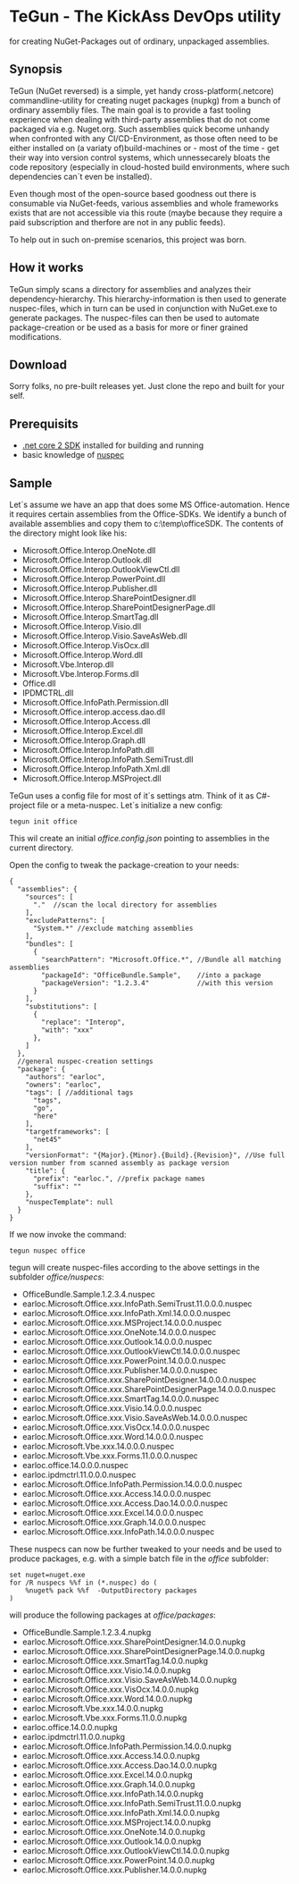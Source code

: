 # TeGun - The KickAss DevOps utility #

for creating NuGet-Packages out of ordinary, unpackaged assemblies.

## Synopsis ##
TeGun (NuGet reversed) is a simple, yet handy cross-platform(.netcore) commandline-utility for creating nuget packages (nupkg) from a bunch of ordinary assembliy files. 
The main goal is to provide a fast tooling experience when dealing with third-party assemblies that do not come packaged via e.g. Nuget.org.
Such assemblies quick become unhandy when confronted with any CI/CD-Environment, as those often need to be either installed on (a variaty of)build-machines or - most of the time - get their way into version control systems, which unnessecarely bloats the code repository (especially in cloud-hosted build environments, where such dependencies can´t even be installed).

Even though most of the open-source based goodness out there is consumable via NuGet-feeds, various assemblies and whole frameworks  exists that are not accessible via this route (maybe because they require a paid subscription and therfore are not in any public feeds).

To help out in such on-premise scenarios, this project was born.

## How it works ##
TeGun simply scans a directory for assemblies and analyzes their dependency-hierarchy. This hierarchy-information is then used to generate nuspec-files, which in turn can be used in conjunction with NuGet.exe to generate packages. The nuspec-files can then be used to automate package-creation or be used as a basis for more or finer grained modifications.

## Download ##
Sorry folks, no pre-built releases yet.
Just clone the repo and built for your self.

## Prerequisits ##
- [.net core 2 SDK](https://www.microsoft.com/net/learn/get-started/windows) installed for building and running
- basic knowledge of [nuspec](https://docs.microsoft.com/en-us/nuget/schema/nuspec)

## Sample ##
Let´s assume we have an app that does some MS Office-automation. Hence it requires certain assemblies from the Office-SDKs. We identify a bunch of available assemblies and copy them to c:\temp\officeSDK. The contents of the directory might look like his:

- Microsoft.Office.Interop.OneNote.dll
- Microsoft.Office.Interop.Outlook.dll
- Microsoft.Office.Interop.OutlookViewCtl.dll
- Microsoft.Office.Interop.PowerPoint.dll
- Microsoft.Office.Interop.Publisher.dll
- Microsoft.Office.Interop.SharePointDesigner.dll
- Microsoft.Office.Interop.SharePointDesignerPage.dll
- Microsoft.Office.Interop.SmartTag.dll
- Microsoft.Office.Interop.Visio.dll
- Microsoft.Office.Interop.Visio.SaveAsWeb.dll
- Microsoft.Office.Interop.VisOcx.dll
- Microsoft.Office.Interop.Word.dll
- Microsoft.Vbe.Interop.dll
- Microsoft.Vbe.Interop.Forms.dll
- Office.dll
- IPDMCTRL.dll
- Microsoft.Office.InfoPath.Permission.dll
- Microsoft.Office.interop.access.dao.dll
- Microsoft.Office.Interop.Access.dll
- Microsoft.Office.Interop.Excel.dll
- Microsoft.Office.Interop.Graph.dll
- Microsoft.Office.Interop.InfoPath.dll
- Microsoft.Office.Interop.InfoPath.SemiTrust.dll
- Microsoft.Office.Interop.InfoPath.Xml.dll
- Microsoft.Office.Interop.MSProject.dll

TeGun uses a config file for most of it´s settings atm. Think of it as C#-project file or a meta-nuspec. Let´s initialize a new config:

    tegun init office

This wil create an initial *office.config.json* pointing to assemblies in the current directory.

Open the config to tweak the package-creation to your needs:

    {
      "assemblies": {
        "sources": [ 
          "."  //scan the local directory for assemblies
        ],
        "excludePatterns": [ 
          "System.*" //exclude matching assemblies
        ],
        "bundles": [
          {
            "searchPattern": "Microsoft.Office.*", //Bundle all matching assemblies
            "packageId": "OfficeBundle.Sample",    //into a package
            "packageVersion": "1.2.3.4"            //with this version
          }
        ],
        "substitutions": [
          {
            "replace": "Interop",
            "with": "xxx"
          },
        ]
      },
      //general nuspec-creation settings
      "package": { 
        "authors": "earloc",
        "owners": "earloc",
        "tags": [ //additional tags
          "tags",
          "go",
          "here"
        ],
        "targetframeworks": [
          "net45"
        ],
        "versionFormat": "{Major}.{Minor}.{Build}.{Revision}", //Use full version number from scanned assembly as package version
        "title": {
          "prefix": "earloc.", //prefix package names
          "suffix": ""
        },
        "nuspecTemplate": null
      }
    }


If we now invoke the command:

    tegun nuspec office

tegun will create nuspec-files according to the above settings in the subfolder *office/nuspecs*:

- OfficeBundle.Sample.1.2.3.4.nuspec
- earloc.Microsoft.Office.xxx.InfoPath.SemiTrust.11.0.0.0.nuspec
- earloc.Microsoft.Office.xxx.InfoPath.Xml.14.0.0.0.nuspec
- earloc.Microsoft.Office.xxx.MSProject.14.0.0.0.nuspec
- earloc.Microsoft.Office.xxx.OneNote.14.0.0.0.nuspec
- earloc.Microsoft.Office.xxx.Outlook.14.0.0.0.nuspec
- earloc.Microsoft.Office.xxx.OutlookViewCtl.14.0.0.0.nuspec
- earloc.Microsoft.Office.xxx.PowerPoint.14.0.0.0.nuspec
- earloc.Microsoft.Office.xxx.Publisher.14.0.0.0.nuspec
- earloc.Microsoft.Office.xxx.SharePointDesigner.14.0.0.0.nuspec
- earloc.Microsoft.Office.xxx.SharePointDesignerPage.14.0.0.0.nuspec
- earloc.Microsoft.Office.xxx.SmartTag.14.0.0.0.nuspec
- earloc.Microsoft.Office.xxx.Visio.14.0.0.0.nuspec
- earloc.Microsoft.Office.xxx.Visio.SaveAsWeb.14.0.0.0.nuspec
- earloc.Microsoft.Office.xxx.VisOcx.14.0.0.0.nuspec
- earloc.Microsoft.Office.xxx.Word.14.0.0.0.nuspec
- earloc.Microsoft.Vbe.xxx.14.0.0.0.nuspec
- earloc.Microsoft.Vbe.xxx.Forms.11.0.0.0.nuspec
- earloc.office.14.0.0.0.nuspec
- earloc.ipdmctrl.11.0.0.0.nuspec
- earloc.Microsoft.Office.InfoPath.Permission.14.0.0.0.nuspec
- earloc.Microsoft.Office.xxx.Access.14.0.0.0.nuspec
- earloc.Microsoft.Office.xxx.Access.Dao.14.0.0.0.nuspec
- earloc.Microsoft.Office.xxx.Excel.14.0.0.0.nuspec
- earloc.Microsoft.Office.xxx.Graph.14.0.0.0.nuspec
- earloc.Microsoft.Office.xxx.InfoPath.14.0.0.0.nuspec

These nuspecs can now be further tweaked to your needs and be used to produce packages, e.g. with a simple batch file in the *office* subfolder:

    set nuget=nuget.exe
    for /R nuspecs %%f in (*.nuspec) do (
    	%nuget% pack %%f  -OutputDirectory packages
    )

will produce the following packages at *office/packages*:

- OfficeBundle.Sample.1.2.3.4.nupkg
- earloc.Microsoft.Office.xxx.SharePointDesigner.14.0.0.nupkg
- earloc.Microsoft.Office.xxx.SharePointDesignerPage.14.0.0.nupkg
- earloc.Microsoft.Office.xxx.SmartTag.14.0.0.nupkg
- earloc.Microsoft.Office.xxx.Visio.14.0.0.nupkg
- earloc.Microsoft.Office.xxx.Visio.SaveAsWeb.14.0.0.nupkg
- earloc.Microsoft.Office.xxx.VisOcx.14.0.0.nupkg
- earloc.Microsoft.Office.xxx.Word.14.0.0.nupkg
- earloc.Microsoft.Vbe.xxx.14.0.0.nupkg
- earloc.Microsoft.Vbe.xxx.Forms.11.0.0.nupkg
- earloc.office.14.0.0.nupkg
- earloc.ipdmctrl.11.0.0.nupkg
- earloc.Microsoft.Office.InfoPath.Permission.14.0.0.nupkg
- earloc.Microsoft.Office.xxx.Access.14.0.0.nupkg
- earloc.Microsoft.Office.xxx.Access.Dao.14.0.0.nupkg
- earloc.Microsoft.Office.xxx.Excel.14.0.0.nupkg
- earloc.Microsoft.Office.xxx.Graph.14.0.0.nupkg
- earloc.Microsoft.Office.xxx.InfoPath.14.0.0.nupkg
- earloc.Microsoft.Office.xxx.InfoPath.SemiTrust.11.0.0.nupkg
- earloc.Microsoft.Office.xxx.InfoPath.Xml.14.0.0.nupkg
- earloc.Microsoft.Office.xxx.MSProject.14.0.0.nupkg
- earloc.Microsoft.Office.xxx.OneNote.14.0.0.nupkg
- earloc.Microsoft.Office.xxx.Outlook.14.0.0.nupkg
- earloc.Microsoft.Office.xxx.OutlookViewCtl.14.0.0.nupkg
- earloc.Microsoft.Office.xxx.PowerPoint.14.0.0.nupkg
- earloc.Microsoft.Office.xxx.Publisher.14.0.0.nupkg




